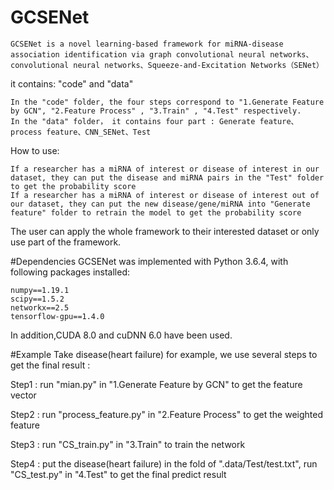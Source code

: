 ﻿# GCSENet

    GCSENet is a novel learning-based framework for miRNA-disease association identification via graph convolutional neural networks、convolutional neural networks、Squeeze-and-Excitation Networks（SENet）

it contains: "code" and "data"

    In the "code" folder, the four steps correspond to "1.Generate Feature by GCN", "2.Feature Process" , "3.Train" , "4.Test" respectively.
    In the "data" folder， it contains four part : Generate feature、process feature、CNN_SENet、Test
How to use:

    If a researcher has a miRNA of interest or disease of interest in our dataset, they can put the disease and miRNA pairs in the "Test" folder to get the probability score
    If a researcher has a miRNA of interest or disease of interest out of our dataset, they can put the new disease/gene/miRNA into "Generate feature" folder to retrain the model to get the probability score

The user can apply the whole framework to their interested dataset or only use part of the framework.

#Dependencies
GCSENet was implemented with Python 3.6.4, with following packages installed:

    numpy==1.19.1
    scipy==1.5.2
    networkx==2.5
    tensorflow-gpu==1.4.0

In addition,CUDA 8.0 and cuDNN 6.0 have been used.

#Example
Take disease(heart failure) for example, we use several steps to get the final result :

Step1 : run "mian.py" in "1.Generate Feature by GCN" to get the feature vector

Step2 : run "process_feature.py" in "2.Feature Process" to get the weighted feature

Step3 : run "CS_train.py" in "3.Train" to train the network

Step4 : put the disease(heart failure) in the fold of ".data/Test/test.txt", run "CS_test.py" in "4.Test" to get the final predict result

